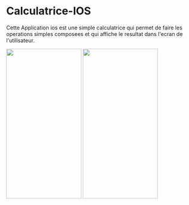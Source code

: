 # Calculatrice-IOS
Cette Application ios est une simple calculatrice qui permet de faire les operations simples composees et qui affiche le resultat dans l'ecran de l'utilisateur.


<img src="App-result-Images/Capture.PNG"  width="200" height="400">


<img src="App-result-Images/Capture2.PNG"  width="200" height="400">
